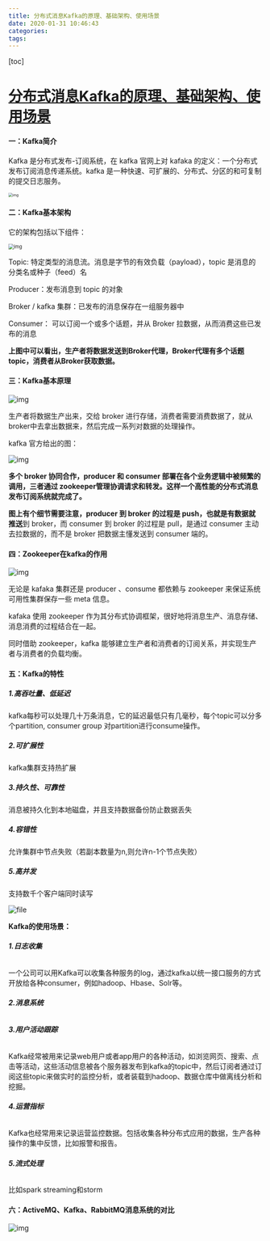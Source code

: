 ```yaml
---
title: 分布式消息Kafka的原理、基础架构、使用场景
date: 2020-01-31 10:46:43
categories:
tags:
---
```


[toc]

<!--more-->



# [分布式消息Kafka的原理、基础架构、使用场景](https://aijishu.com/a/1060000000080308)

#### **一：Kafka简介**

Kafka 是分布式发布-订阅系统，在 kafka 官网上对 kafaka 的定义：一个分布式发布订阅消息传递系统。kafka 是一种快速、可扩展的、分布式、分区的和可复制的提交日志服务。

<img src="https://aijishu.com/img/bVu3m" alt="img" style="zoom: 50%;" />

#### **二：Kafka基本架构**

它的架构包括以下组件：

<img src="https://aijishu.com/img/bVu3n" alt="img" style="zoom: 67%;" />



Topic: 特定类型的消息流。消息是字节的有效负载（payload），topic 是消息的分类名或种子（feed）名

Producer：发布消息到 topic 的对象

Broker / kafka 集群：已发布的消息保存在一组服务器中

Consumer： 可以订阅一个或多个话题，并从 Broker 拉数据，从而消费这些已发布的消息



**上图中可以看出，生产者将数据发送到Broker代理，Broker代理有多个话题topic，消费者从Broker获取数据。**



#### **三：Kafka基本原理**

![img](https://aijishu.com/img/bVu3o)

生产者将数据生产出来，交给 broker 进行存储，消费者需要消费数据了，就从broker中去拿出数据来，然后完成一系列对数据的处理操作。

kafka 官方给出的图：

![img](https://aijishu.com/img/bVu3p)

**多个 broker 协同合作，producer 和 consumer 部署在各个业务逻辑中被频繁的调用，三者通过 zookeeper管理协调请求和转发。这样一个高性能的分布式消息发布订阅系统就完成了。**

**图上有个细节需要注意，producer 到 broker 的过程是 push，也就是有数据就推送**到 broker，而 consumer 到 broker 的过程是 pull，是通过 consumer 主动去拉数据的，而不是 broker 把数据主懂发送到 consumer 端的。

#### **四：Zookeeper在kafka的作用**

![img](https://aijishu.com/img/bVu3q)

无论是 kafaka 集群还是 producer 、consume 都依赖与 zookeeper 来保证系统可用性集群保存一些 meta 信息。

kafaka 使用 zookeeper 作为其分布式协调框架，很好地将消息生产、消息存储、消息消费的过程结合在一起。

同时借助 zookeeper，kafka 能够建立生产者和消费者的订阅关系，并实现生产者与消费者的负载均衡。



#### **五：Kafka的特性**

##### **1.高吞吐量、低延迟**

kafka每秒可以处理几十万条消息，它的延迟最低只有几毫秒，每个topic可以分多个partition, consumer group 对partition进行consume操作。

##### **2.可扩展性**

kafka集群支持热扩展

##### **3.持久性、可靠性**

消息被持久化到本地磁盘，并且支持数据备份防止数据丢失

##### **4.容错性**

允许集群中节点失败（若副本数量为n,则允许n-1个节点失败）

##### **5.高并发**

支持数千个客户端同时读写

![file](https://aijishu.com/img/bVmkZ)

**Kafka的使用场景：**

###### **1.日志收集**

一个公司可以用Kafka可以收集各种服务的log，通过kafka以统一接口服务的方式开放给各种consumer，例如hadoop、Hbase、Solr等。

###### **2.消息系统**

###### **3.用户活动跟踪**

Kafka经常被用来记录web用户或者app用户的各种活动，如浏览网页、搜索、点击等活动，这些活动信息被各个服务器发布到kafka的topic中，然后订阅者通过订阅这些topic来做实时的监控分析，或者装载到hadoop、数据仓库中做离线分析和挖掘。

###### **4.运营指标**

Kafka也经常用来记录运营监控数据。包括收集各种分布式应用的数据，生产各种操作的集中反馈，比如报警和报告。

###### **5.流式处理**

比如spark streaming和storm

#### **六：ActiveMQ、Kafka、RabbitMQ消息系统的对比**

![img](https://aijishu.com/img/bVu3r)